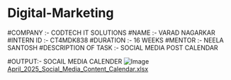 # Digital-Marketing
#COMPANY :- CODTECH IT SOLUTIONS
#NAME :- VARAD NAGARKAR
#INTERN ID :- CT4MDK838
#DURATION :- 16 WEEKS
#MENTOR :- NEELA SANTOSH
#DESCRIPTION OF TASK :- SOCIAL MEDIA POST
CALENDAR

#OUTPUT:-
SOCAIL MEDIA CALENDER
![Image](https://github.com/user-attachments/assets/eca0a118-1eb7-4224-a2ce-90fc8bf13f8f)
[April_2025_Social_Media_Content_Calendar.xlsx](https://github.com/user-attachments/files/20136362/April_2025_Social_Media_Content_Calendar.xlsx)
